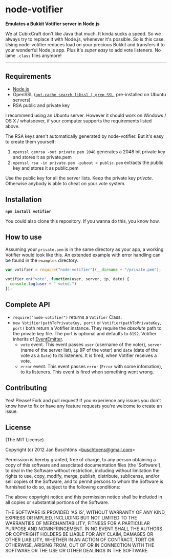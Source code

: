 node-votifier
=============
**Emulates a Bukkit Votifier server in Node.js**

We at CubixCraft don't like Java that much. It kinda sucks a speed. So we always try to replace it with Node.js,
whenever it's possible. So is this case. Using node-votifier reduces load on your precious Bukkit and transfers
it to your wonderful Node.js app. Plus it's *super easy* to add vote listeners. No lame `.class` files anymore!

- - -

Requirements
------------
-   [Node.js](https://github.com/joyent/node/wiki/Installation)
-   OpenSSL ([`apt-cache search libssl | grep SSL`](https://help.ubuntu.com/community/OpenSSL/), pre-installed on Ubuntu servers)
-   RSA public and private key

I recommend using an Ubuntu server. However it should work on Windows / OS X / whatsoever, if your computer
supports the requirements listed above.

The RSA keys aren't automatically generated by node-votifier. But it's easy to create them yourself:

1.  `openssl genrsa -out private.pem 2048` generates a 2048 bit private key and stores it as private.pem
2.  `openssl rsa -in private.pem -pubout > public.pem` extracts the public key and stores it as public.pem

Use the public key for all the server lists. Keep the private key *private*. Otherwise anybody is able to
cheat on your vote system.

Installation
------------
**`npm install votifier`**

You could also clone this repository. If you wanna do this, you know how.

How to use
----------
Assuming your `private.pem` is in the same directory as your app, a working Votifier would look like this.
An extended example with error handling can be found in the `examples` directory.

```javascript
var votifier = require("node-votifier")(__dirname + "/private.pem");

votifier.on("vote", function(user, server, ip, date) {
  console.log(user + " voted.")
});
```

Complete API
------------
-   `require("node-votifier")` returns a `Votifier` Class.
-   `new Votifier(pathToPrivateKey, port)` or `Votifier(pathToPrivateKey, port)` both return a Votifier instance. They require the *absolute* path to the private key file. The port is optional and defaults to `8192`. Votifier inherits of [EventEmitter](http://nodejs.org/api/events.html#events_class_events_eventemitter).
    - `vote` event. This event passes `user` (username of the voter), `server` (name of the server list), `ip` (IP of the voter) and `date` (date of the vote as a `Date`) to its listeners. It is fired, when Votifier receives a vote.
    - `error` event. This event passes `error` (`Error` with some infomation), to its listeners. This event is fired when something went wrong.

Contributing
------------
Yes! Please! Fork and pull request! If you experience any issues you don't know how to fix or have any
feature requests you're welcome to create an issue.

License
-------
(The MIT License)

Copyright (c) 2012 Jan Buschtöns &lt;buschtoens@gmail.com&gt;

Permission is hereby granted, free of charge, to any person obtaining
a copy of this software and associated documentation files (the
'Software'), to deal in the Software without restriction, including
without limitation the rights to use, copy, modify, merge, publish,
distribute, sublicense, and/or sell copies of the Software, and to
permit persons to whom the Software is furnished to do so, subject to
the following conditions:

The above copyright notice and this permission notice shall be
included in all copies or substantial portions of the Software.

THE SOFTWARE IS PROVIDED 'AS IS', WITHOUT WARRANTY OF ANY KIND,
EXPRESS OR IMPLIED, INCLUDING BUT NOT LIMITED TO THE WARRANTIES OF
MERCHANTABILITY, FITNESS FOR A PARTICULAR PURPOSE AND NONINFRINGEMENT.
IN NO EVENT SHALL THE AUTHORS OR COPYRIGHT HOLDERS BE LIABLE FOR ANY
CLAIM, DAMAGES OR OTHER LIABILITY, WHETHER IN AN ACTION OF CONTRACT,
TORT OR OTHERWISE, ARISING FROM, OUT OF OR IN CONNECTION WITH THE
SOFTWARE OR THE USE OR OTHER DEALINGS IN THE SOFTWARE.